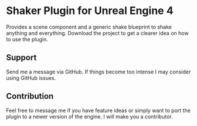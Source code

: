 # Shaker Plugin for Unreal Engine 4

Provides a scene component and a generic shake blueprint to shake anything and everything.
Download the project to get a clearer idea on how to use the plugin.

## Support

Send me a message via GitHub. If things become too intense I may consider using GitHub issues.

## Contribution 

Feel free to message me if you have feature ideas or simply want to port the plugin to a newer version of the engine. I will make you a contributor.
